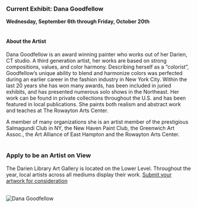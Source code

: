  <div class="row">
 <div class="col-md-8">

### Current Exhibit: Dana Goodfellow

**Wednesday, September 6th through Friday, October 20th**
<br />
<br />
 
#### About the Artist
Dana Goodfellow is an award winning painter who works out of her Darien, CT studio. A third generation artist, her works are based on strong compositions, values, and color harmony. Describing herself as a “colorist”, Goodfellow’s unique ability to blend and harmonize colors was perfected during an earlier career in the fashion industry in New York City. Within the last 20 years she has won many awards, has been included in juried exhibits, and has presented numerous solo shows in the Northeast. Her work can be found in private collections throughout the U.S. and has been featured in local publications. She paints both realism and abstract work and teaches at The Rowayton Arts Center.

A member of many organizations she is an artist member of the prestigious Salmagundi Club in NY, the New Haven Paint Club, the Greenwich Art Assoc., the Art Alliance of East Hampton and the Rowayton Arts Center.
<br />
<br />


### Apply to be an Artist on View 
The Darien Library Art Gallery is located on the Lower Level. Throughout the year, local artists across all mediums display their work. [Submit your artwork for consideration](/art-on-view-submission "Submit your artwork for consideration")
<br />
<br />

</div>
<div class="col-md-4">

<img class="img-responsive center-block" src="/uploads/departments/art_on_view/Goodfellow_Dana_The%20Curl_oil%2015x30.jpg" alt="Dana Goodfellow" />
 
</div>
</div>
